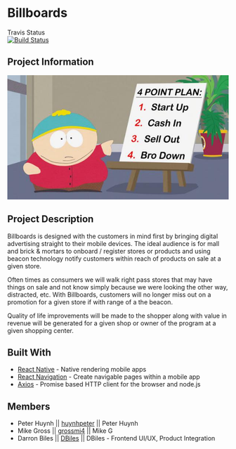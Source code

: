 # Billboards

Travis Status\
[![Build Status](https://travis-ci.org/GTBC-Juggernaunts/Billboards.svg?branch=master)](https://travis-ci.org/GTBC-Juggernaunts/Billboards)

## Project Information

![Goals](./mobile/assets/goals.jpg)

## Project Description

Billboards is designed with the customers in mind first by bringing digital advertising straight to their mobile devices. The ideal audience is for mall and brick & mortars to onboard / register stores or products and using beacon technology notify customers within reach of products on sale at a given store.

Often times as consumers we will walk right pass stores that may have things on sale and not know simply because we were looking the other way, distracted, etc. With Billboards, customers will no longer miss out on a promotion for a given store if with range of a the beacon.

Quality of life improvements will be made to the shopper along with value in revenue will be generated for a given shop  or owner of the program at a given shopping center.

## Built With

* [React Native](https://www.npmjs.com/package/react-native-cli) - Native rendering mobile apps
* [React Navigation](https://www.npmjs.com/package/react-navigation) - Create navigable pages within a mobile app
* [Axios](https://www.npmjs.com/package/axios) - Promise based HTTP client for the browser and node.js

## Members

* Peter Huynh || [huynhpeter](https://github.com/huynhpeter) || Peter Huynh
* Mike Gross || [grossmi4](https://github.com/grossmi4) || Mike G
* Darron Biles || [DBiles](https://github.com/DBiles) || DBiles - Frontend UI/UX, Product Integration
